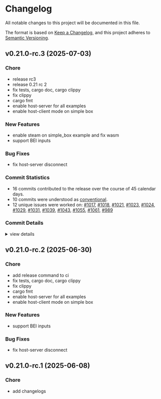 # Changelog

All notable changes to this project will be documented in this file.

The format is based on [Keep a Changelog](https://keepachangelog.com/en/1.0.0/),
and this project adheres to [Semantic Versioning](https://semver.org/spec/v2.0.0.html).

## v0.21.0-rc.3 (2025-07-03)

### Chore

 - <csr-id-5dc2e81f8c2b1171df33703d73e38a49e7b4695d/> release rc3
 - <csr-id-81341e91707b31a5cba6967d23e230945180a4e8/> release 0.21 rc 2
 - <csr-id-fe0bb4a24112a308eaf9c829fe5cfae0180ef946/> fix tests, cargo doc, cargo clippy
 - <csr-id-249b40f358977f6f85e269967d3912bfb4080f73/> fix clippy
 - <csr-id-f55c117c1627368978d26c788efbcb2ddda1da01/> cargo fmt
 - <csr-id-bc7cf371f822ff7a2667c329b6f77e5a694a93d4/> enable host-server for all examples
 - <csr-id-411733089f59eb90d405f7ad327b5440b55ef060/> enable host-client mode on simple box

### New Features

 - <csr-id-0bd3fbe9db6d8dfd350a0e014e7beec9392df1de/> enable steam on simple_box example and fix wasm
 - <csr-id-117b0841a25dba5c6ffaadad88a8c4dba09d3cbb/> support BEI inputs

### Bug Fixes

 - <csr-id-a0667fa3099df9f11f4304a97104f148bc0be22d/> fix host-server disconnect

### Commit Statistics

<csr-read-only-do-not-edit/>

 - 16 commits contributed to the release over the course of 45 calendar days.
 - 10 commits were understood as [conventional](https://www.conventionalcommits.org).
 - 12 unique issues were worked on: [#1017](https://github.com/cBournhonesque/lightyear/issues/1017), [#1018](https://github.com/cBournhonesque/lightyear/issues/1018), [#1021](https://github.com/cBournhonesque/lightyear/issues/1021), [#1023](https://github.com/cBournhonesque/lightyear/issues/1023), [#1024](https://github.com/cBournhonesque/lightyear/issues/1024), [#1029](https://github.com/cBournhonesque/lightyear/issues/1029), [#1031](https://github.com/cBournhonesque/lightyear/issues/1031), [#1039](https://github.com/cBournhonesque/lightyear/issues/1039), [#1043](https://github.com/cBournhonesque/lightyear/issues/1043), [#1055](https://github.com/cBournhonesque/lightyear/issues/1055), [#1061](https://github.com/cBournhonesque/lightyear/issues/1061), [#989](https://github.com/cBournhonesque/lightyear/issues/989)

### Commit Details

<csr-read-only-do-not-edit/>

<details><summary>view details</summary>

 * **[#1017](https://github.com/cBournhonesque/lightyear/issues/1017)**
    - Release 0.21 rc1 ([`dc0e61e`](https://github.com/cBournhonesque/lightyear/commit/dc0e61e06fe68309ed8cbfdcdfead633ad567537))
 * **[#1018](https://github.com/cBournhonesque/lightyear/issues/1018)**
    - Separate Connected from LocalId/RemoteId ([`89ce3e7`](https://github.com/cBournhonesque/lightyear/commit/89ce3e705fb262fe819ac1d254468caf3fc5fce5))
 * **[#1021](https://github.com/cBournhonesque/lightyear/issues/1021)**
    - Fix lobby example (without HostServer) and add protocolhash ([`0beb664`](https://github.com/cBournhonesque/lightyear/commit/0beb664f0161f73e4a53c06530ae139078ed8763))
 * **[#1023](https://github.com/cBournhonesque/lightyear/issues/1023)**
    - Add HostServer ([`5b6af7e`](https://github.com/cBournhonesque/lightyear/commit/5b6af7edd3b41c05333d14dde258ea5e89c07c2d))
 * **[#1024](https://github.com/cBournhonesque/lightyear/issues/1024)**
    - Enable host-client mode on simple box ([`4117330`](https://github.com/cBournhonesque/lightyear/commit/411733089f59eb90d405f7ad327b5440b55ef060))
 * **[#1029](https://github.com/cBournhonesque/lightyear/issues/1029)**
    - Enable host-server for all examples ([`bc7cf37`](https://github.com/cBournhonesque/lightyear/commit/bc7cf371f822ff7a2667c329b6f77e5a694a93d4))
 * **[#1031](https://github.com/cBournhonesque/lightyear/issues/1031)**
    - Fix host-server disconnect ([`a0667fa`](https://github.com/cBournhonesque/lightyear/commit/a0667fa3099df9f11f4304a97104f148bc0be22d))
 * **[#1039](https://github.com/cBournhonesque/lightyear/issues/1039)**
    - Support BEI inputs ([`117b084`](https://github.com/cBournhonesque/lightyear/commit/117b0841a25dba5c6ffaadad88a8c4dba09d3cbb))
 * **[#1043](https://github.com/cBournhonesque/lightyear/issues/1043)**
    - Make workspace crates depend on individual bevy crates ([`5dc3dc3`](https://github.com/cBournhonesque/lightyear/commit/5dc3dc3e17a8b821c35162b904b73eea0e1c69be))
 * **[#1055](https://github.com/cBournhonesque/lightyear/issues/1055)**
    - Release 0.21 rc 2 ([`81341e9`](https://github.com/cBournhonesque/lightyear/commit/81341e91707b31a5cba6967d23e230945180a4e8))
 * **[#1061](https://github.com/cBournhonesque/lightyear/issues/1061)**
    - Enable steam on simple_box example and fix wasm ([`0bd3fbe`](https://github.com/cBournhonesque/lightyear/commit/0bd3fbe9db6d8dfd350a0e014e7beec9392df1de))
 * **[#989](https://github.com/cBournhonesque/lightyear/issues/989)**
    - Bevy main refactor ([`b236123`](https://github.com/cBournhonesque/lightyear/commit/b236123c8331f9feea8c34cb9e0d6a179bb34918))
 * **Uncategorized**
    - Release rc3 ([`5dc2e81`](https://github.com/cBournhonesque/lightyear/commit/5dc2e81f8c2b1171df33703d73e38a49e7b4695d))
    - Fix tests, cargo doc, cargo clippy ([`fe0bb4a`](https://github.com/cBournhonesque/lightyear/commit/fe0bb4a24112a308eaf9c829fe5cfae0180ef946))
    - Fix clippy ([`249b40f`](https://github.com/cBournhonesque/lightyear/commit/249b40f358977f6f85e269967d3912bfb4080f73))
    - Cargo fmt ([`f55c117`](https://github.com/cBournhonesque/lightyear/commit/f55c117c1627368978d26c788efbcb2ddda1da01))
</details>

## v0.21.0-rc.2 (2025-06-30)

<csr-id-cedab052a0f47cf91b15267b8d83eb87524a8f4d/>
<csr-id-fe0bb4a24112a308eaf9c829fe5cfae0180ef946/>
<csr-id-249b40f358977f6f85e269967d3912bfb4080f73/>
<csr-id-f55c117c1627368978d26c788efbcb2ddda1da01/>
<csr-id-bc7cf371f822ff7a2667c329b6f77e5a694a93d4/>
<csr-id-411733089f59eb90d405f7ad327b5440b55ef060/>

### Chore

 - <csr-id-cedab052a0f47cf91b15267b8d83eb87524a8f4d/> add release command to ci
 - <csr-id-fe0bb4a24112a308eaf9c829fe5cfae0180ef946/> fix tests, cargo doc, cargo clippy
 - <csr-id-249b40f358977f6f85e269967d3912bfb4080f73/> fix clippy
 - <csr-id-f55c117c1627368978d26c788efbcb2ddda1da01/> cargo fmt
 - <csr-id-bc7cf371f822ff7a2667c329b6f77e5a694a93d4/> enable host-server for all examples
 - <csr-id-411733089f59eb90d405f7ad327b5440b55ef060/> enable host-client mode on simple box

### New Features

 - <csr-id-117b0841a25dba5c6ffaadad88a8c4dba09d3cbb/> support BEI inputs

### Bug Fixes

 - <csr-id-a0667fa3099df9f11f4304a97104f148bc0be22d/> fix host-server disconnect

## v0.21.0-rc.1 (2025-06-08)

<csr-id-f361b72d433086c61ed6b4776fd4ee308c3747e1/>

### Chore

 - <csr-id-f361b72d433086c61ed6b4776fd4ee308c3747e1/> add changelogs

